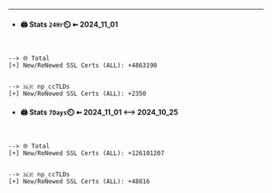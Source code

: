 

---
- #### 🖨️ **Stats** `24Hr`⏲️ ➼ 2024_11_01
```console


--> 🌐 Total
[+] New/ReNewed SSL Certs (ALL): +4863190


--> 🇳🇵 np_ccTLDs
[+] New/ReNewed SSL Certs (ALL): +2350

```

- #### 🖨️ **Stats** `7Days`⏲️ ➼ 2024_11_01 <--> 2024_10_25
```console


--> 🌐 Total
[+] New/ReNewed SSL Certs (ALL): +126101207


--> 🇳🇵 np_ccTLDs
[+] New/ReNewed SSL Certs (ALL): +48816

```

